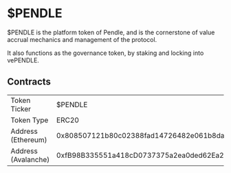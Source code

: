 # $PENDLE

$PENDLE is the platform token of Pendle, and is the cornerstone of value accrual mechanics and management of the protocol.

It also functions as the governance token, by staking and locking into vePENDLE.

## Contracts

<table>
  <tr>
   <td>Token Ticker
   </td>
   <td>$PENDLE
   </td>
  </tr>
  <tr>
   <td>Token Type
   </td>
   <td>ERC20
   </td>
  </tr>
  <tr>
   <td>Address (Ethereum)
   </td>
   <td>0x808507121b80c02388fad14726482e061b8da827
   </td>
  </tr>
  <tr>
   <td>Address (Avalanche)
   </td>
   <td>0xfB98B335551a418cD0737375a2ea0ded62Ea213b
   </td>
  </tr>
</table>
